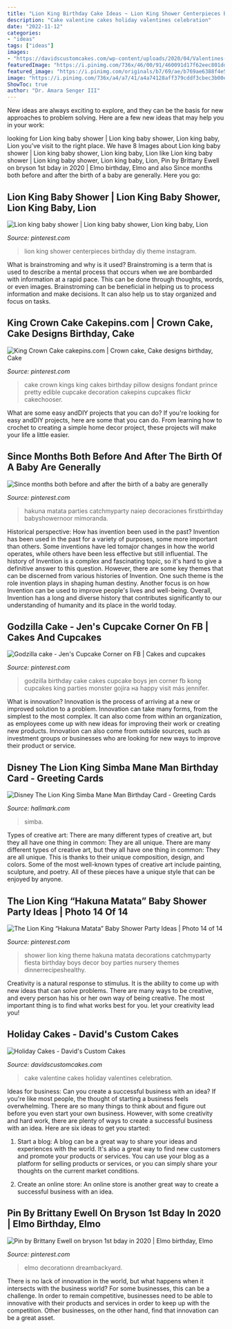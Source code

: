 ```yaml
---
title: "Lion King Birthday Cake Ideas ~ Lion King Shower Centerpieces Birthday Diy Theme Instagram"
description: "Cake valentine cakes holiday valentines celebration"
date: "2022-11-12"
categories:
- "ideas"
tags: ["ideas"]
images:
- "https://davidscustomcakes.com/wp-content/uploads/2020/04/Valentines-Day-Cake.jpg"
featuredImage: "https://i.pinimg.com/736x/46/00/91/460091d17f62eec801dd58d62b5f5ffa--godzilla-birthday-party-godzilla-party.jpg?b=t"
featured_image: "https://i.pinimg.com/originals/b7/69/ae/b769ae6388f4e5ec704f9edbd2e2e02c.jpg"
image: "https://i.pinimg.com/736x/a4/a7/41/a4a74128aff379cddf3cbec3b00e201b--crown-cake-kings-crown.jpg"
ShowToc: true
author: "Dr. Amara Senger III"
---
```



New ideas are always exciting to explore, and they can be the basis for new approaches to problem solving. Here are a few new ideas that may help you in your work: 

	

		
looking for Lion king baby shower | Lion king baby shower, Lion king baby, Lion you've visit to the right place. We have 8 Images about Lion king baby shower | Lion king baby shower, Lion king baby, Lion like Lion king baby shower | Lion king baby shower, Lion king baby, Lion, Pin by Brittany Ewell on bryson 1st bday in 2020 | Elmo birthday, Elmo and also Since months both before and after the birth of a baby are generally. Here you go:
		
    
## Lion King Baby Shower | Lion King Baby Shower, Lion King Baby, Lion

<img loading=lazy src="https://i.pinimg.com/736x/06/ee/5f/06ee5fa0f08cc8f6fbe83d292d5484a7.jpg" onerror="this.onerror=null;this.src='https://tse4.mm.bing.net/th?id=OIP.NN9V6WEDjSEY-SYK22_sHAHaJ3&amp;pid=15.1';" alt="Lion king baby shower | Lion king baby shower, Lion king baby, Lion">

_Source: pinterest.com_

>lion king shower centerpieces birthday diy theme instagram. 

	

What is brainstroming and why is it used?
Brainstroming is a term that is used to describe a mental process that occurs when we are bombarded with information at a rapid pace. This can be done through thoughts, words, or even images. Brainstroming can be beneficial in helping us to process information and make decisions. It can also help us to stay organized and focus on tasks.

    
## King Crown Cake Cakepins.com | Crown Cake, Cake Designs Birthday, Cake

<img loading=lazy src="https://i.pinimg.com/736x/a4/a7/41/a4a74128aff379cddf3cbec3b00e201b--crown-cake-kings-crown.jpg" onerror="this.onerror=null;this.src='https://tse4.mm.bing.net/th?id=OIP.6xeexPcmwnMOIVwXuyfI_AAAAA&amp;pid=15.1';" alt="King Crown Cake cakepins.com | Crown cake, Cake designs birthday, Cake">

_Source: pinterest.com_

>cake crown kings king cakes birthday pillow designs fondant prince pretty edible cupcake decoration cakepins cupcakes flickr cakechooser. 

	

What are some easy andDIY projects that you can do?
If you're looking for easy andDIY projects, here are some that you can do. From learning how to crochet to creating a simple home decor project, these projects will make your life a little easier.

    
## Since Months Both Before And After The Birth Of A Baby Are Generally

<img loading=lazy src="https://i.pinimg.com/736x/4b/b3/f3/4bb3f35ad5b3575c4769dd49179a740c.jpg" onerror="this.onerror=null;this.src='https://tse3.mm.bing.net/th?id=OIP.qSJ3iziDtjZPGGFCz862PwHaKt&amp;pid=15.1';" alt="Since months both before and after the birth of a baby are generally">

_Source: pinterest.com_

>hakuna matata parties catchmyparty naiep decoraciones firstbirthday babyshowernoor mimoranda. 

	

Historical perspective: How has invention been used in the past?
Invention has been used in the past for a variety of purposes, some more important than others. Some inventions have led tomajor changes in how the world operates, while others have been less effective but still influential. The history of Invention is a complex and fascinating topic, so it's hard to give a definitive answer to this question. However, there are some key themes that can be discerned from various histories of Invention. One such theme is the role invention plays in shaping human destiny. Another focus is on how Invention can be used to improve people's lives and well-being. Overall, Invention has a long and diverse history that contributes significantly to our understanding of humanity and its place in the world today.

    
## Godzilla Cake - Jen&#039;s Cupcake Corner On FB | Cakes And Cupcakes

<img loading=lazy src="https://i.pinimg.com/736x/46/00/91/460091d17f62eec801dd58d62b5f5ffa--godzilla-birthday-party-godzilla-party.jpg?b=t" onerror="this.onerror=null;this.src='https://tse1.mm.bing.net/th?id=OIP.W5WoXG7Qx3XX5gdsw9EmNwHaJ6&amp;pid=15.1';" alt="Godzilla cake - Jen&#039;s Cupcake Corner on FB | Cakes and cupcakes">

_Source: pinterest.com_

>godzilla birthday cake cakes cupcake boys jen corner fb kong cupcakes king parties monster gojira на happy visit más jennifer. 

	

What is innovation?
Innovation is the process of arriving at a new or improved solution to a problem. Innovation can take many forms, from the simplest to the most complex. It can also come from within an organization, as employees come up with new ideas for improving their work or creating new products. Innovation can also come from outside sources, such as investment groups or businesses who are looking for new ways to improve their product or service.

    
## Disney The Lion King Simba Mane Man Birthday Card - Greeting Cards

<img loading=lazy src="https://www.hallmark.com/dw/image/v2/AALB_PRD/on/demandware.static/-/Sites-hallmark-master/default/dw981be6aa/images/finished-goods/products/299MHB1850/Disney-The-Lion-King-Simba-Birthday-Card-for-Boy_299MHB1850_04.jpg?sw=1920" onerror="this.onerror=null;this.src='https://tse4.mm.bing.net/th?id=OIP.nAkPkJ7qDRVRfPgryfOQwwHaHa&amp;pid=15.1';" alt="Disney The Lion King Simba Mane Man Birthday Card - Greeting Cards">

_Source: hallmark.com_

>simba. 

	

Types of creative art: There are many different types of creative art, but they all have one thing in common: They are all unique.
There are many different types of creative art, but they all have one thing in common: They are all unique. This is thanks to their unique composition, design, and colors. Some of the most well-known types of creative art include painting, sculpture, and poetry. All of these pieces have a unique style that can be enjoyed by anyone.

    
## The Lion King “Hakuna Matata” Baby Shower Party Ideas | Photo 14 Of 14

<img loading=lazy src="https://i.pinimg.com/736x/b2/ca/0e/b2ca0eb3cdb299fdacab446ef277ac1b.jpg" onerror="this.onerror=null;this.src='https://tse4.mm.bing.net/th?id=OIP.S7PzWtWzV1xHad1JF5p0DAHaKt&amp;pid=15.1';" alt="The Lion King “Hakuna Matata” Baby Shower Party Ideas | Photo 14 of 14">

_Source: pinterest.com_

>shower lion king theme hakuna matata decorations catchmyparty fiesta birthday boys decor boy parties nursery themes dinnerrecipeshealthy. 

	

Creativity is a natural response to stimulus. It is the ability to come up with new ideas that can solve problems. There are many ways to be creative, and every person has his or her own way of being creative. The most important thing is to find what works best for you. let your creativity lead you!

    
## Holiday Cakes - David&#039;s Custom Cakes

<img loading=lazy src="https://davidscustomcakes.com/wp-content/uploads/2020/04/Valentines-Day-Cake.jpg" onerror="this.onerror=null;this.src='https://tse2.mm.bing.net/th?id=OIP.9035ihpzrQUSWjRUoiN8RgHaJ4&amp;pid=15.1';" alt="Holiday Cakes - David&#039;s Custom Cakes">

_Source: davidscustomcakes.com_

>cake valentine cakes holiday valentines celebration. 

	

Ideas for business: Can you create a successful business with an idea?
If you're like most people, the thought of starting a business feels overwhelming. There are so many things to think about and figure out before you even start your own business. However, with some creativity and hard work, there are plenty of ways to create a successful business with an idea. Here are six ideas to get you started:
1) Start a blog: A blog can be a great way to share your ideas and experiences with the world. It's also a great way to find new customers and promote your products or services. You can use your blog as a platform for selling products or services, or you can simply share your thoughts on the current market conditions.

2) Create an online store: An online store is another great way to create a successful business with an idea.

    
## Pin By Brittany Ewell On Bryson 1st Bday In 2020 | Elmo Birthday, Elmo

<img loading=lazy src="https://i.pinimg.com/originals/b7/69/ae/b769ae6388f4e5ec704f9edbd2e2e02c.jpg" onerror="this.onerror=null;this.src='https://tse1.mm.bing.net/th?id=OIP.92wAZOIFbCxpTKZu1-foFwHaJ4&amp;pid=15.1';" alt="Pin by Brittany Ewell on bryson 1st bday in 2020 | Elmo birthday, Elmo">

_Source: pinterest.com_

>elmo decorationn dreambackyard. 

	

There is no lack of innovation in the world, but what happens when it intersects with the business world? For some businesses, this can be a challenge. In order to remain competitive, businesses need to be able to innovative with their products and services in order to keep up with the competition. Other businesses, on the other hand, find that innovation can be a great asset.


